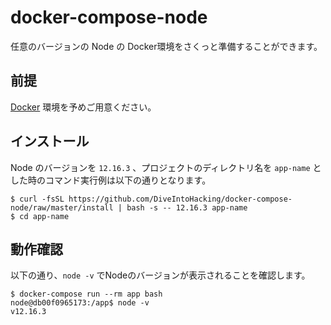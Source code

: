 # docker-compose-node

任意のバージョンの Node の Docker環境をさくっと準備することができます。

## 前提

[Docker](https://www.docker.com/) 環境を予めご用意ください。

## インストール

Node のバージョンを `12.16.3` 、プロジェクトのディレクトリ名を `app-name` とした時のコマンド実行例は以下の通りとなります。

    $ curl -fsSL https://github.com/DiveIntoHacking/docker-compose-node/raw/master/install | bash -s -- 12.16.3 app-name
    $ cd app-name

## 動作確認

以下の通り、`node -v` でNodeのバージョンが表示されることを確認します。

    $ docker-compose run --rm app bash
    node@db00f0965173:/app$ node -v
    v12.16.3
